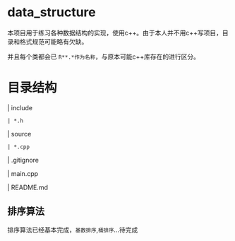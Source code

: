 # data_structure

本项目用于练习各种数据结构的实现，使用c++。由于本人并不用c++写项目，目录和格式规范可能略有欠缺。

并且每个类都会已 `R**.*作为名称`，与原本可能c++库存在的进行区分。


# 目录结构

| include

    | *.h

| source

    | *.cpp

| .gitignore

| main.cpp

| README.md



## 排序算法

排序算法已经基本完成，`基数排序`,`桶排序`...待完成
